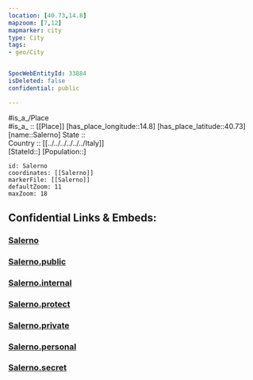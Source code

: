 ```yaml
---
location: [40.73,14.8] 
mapzoom: [7,12] 
mapmarker: city 
type: City
tags:
- geo/City


SpocWebEntityId: 33884
isDeleted: false
confidential: public

---
```

#is_a_/Place  
#is_a_ :: [[Place]] 
[has_place_longitude::14.8] 
[has_place_latitude::40.73] 
[name::Salerno] 
State ::  
Country :: [[../../../../../../Italy]]  
[StateId::] 
[Population::] 



```leaflet
id: Salerno
coordinates: [[Salerno]] 
markerFile: [[Salerno]] 
defaultZoom: 11 
maxZoom: 18
```


## Confidential Links & Embeds: 

### [Salerno](/_Standards/Earth/Continent/Europe/Europe~South/Italy/regions~Italy/Campania/Salerno.Province/City/Salerno.md) 

### [Salerno.public](/_public/Earth/Continent/Europe/Europe~South/Italy/regions~Italy/Campania/Salerno.Province/City/Salerno.public.md) 

### [Salerno.internal](/_internal/Earth/Continent/Europe/Europe~South/Italy/regions~Italy/Campania/Salerno.Province/City/Salerno.internal.md) 

### [Salerno.protect](/_protect/Earth/Continent/Europe/Europe~South/Italy/regions~Italy/Campania/Salerno.Province/City/Salerno.protect.md) 

### [Salerno.private](/_private/Earth/Continent/Europe/Europe~South/Italy/regions~Italy/Campania/Salerno.Province/City/Salerno.private.md) 

### [Salerno.personal](/_personal/Earth/Continent/Europe/Europe~South/Italy/regions~Italy/Campania/Salerno.Province/City/Salerno.personal.md) 

### [Salerno.secret](/_secret/Earth/Continent/Europe/Europe~South/Italy/regions~Italy/Campania/Salerno.Province/City/Salerno.secret.md)

